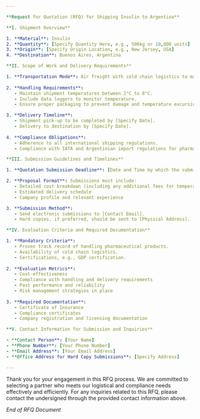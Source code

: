 ```yaml
---

**Request for Quotation (RFQ) for Shipping Insulin to Argentina**

**I. Shipment Overview**

1. **Material**: Insulin 
2. **Quantity**: [Specify Quantity Here, e.g., 500kg or 10,000 units] 
3. **Origin**: [Specify Origin Location, e.g., New Jersey, USA] 
4. **Destination**: Buenos Aires, Argentina

**II. Scope of Work and Delivery Requirements**

1. **Transportation Mode**: Air freight with cold chain logistics to maintain the integrity of the insulin throughout the transport process.
   
2. **Handling Requirements**: 
   - Maintain shipment temperatures between 2°C to 8°C.
   - Include data loggers to monitor temperature.
   - Ensure proper packaging to prevent damage and temperature excursions.

3. **Delivery Timeline**: 
   - Shipment pick-up to be completed by [Specify Date].
   - Delivery to destination by [Specify Date].
   
4. **Compliance Obligations**: 
   - Adherence to all international shipping regulations.
   - Compliance with IATA and Argentinian import regulations for pharmaceutical products.

**III. Submission Guidelines and Timelines**

1. **Quotation Submission Deadline**: [Date and Time by which the submission must be received]

2. **Proposal Format**: Submissions must include:
   - Detailed cost breakdown (including any additional fees for temperature-controlled handling)
   - Estimated delivery schedule
   - Company profile and relevant experience

3. **Submission Method**: 
   - Send electronic submissions to [Contact Email].
   - Hard copies, if preferred, should be sent to [Physical Address].

**IV. Evaluation Criteria and Required Documentation**

1. **Mandatory Criteria**: 
   - Proven track record of handling pharmaceutical products.
   - Availability of cold chain logistics.
   - Certifications, e.g., GDP certification.
   
2. **Evaluation Metrics**:
   - Cost-effectiveness
   - Compliance with handling and delivery requirements
   - Past performance and reliability
   - Risk management strategies in place
   
3. **Required Documentation**:
   - Certificate of Insurance
   - Compliance certificates 
   - Company registration and licensing documentation

**V. Contact Information for Submission and Inquiries**

- **Contact Person**: [Your Name]
- **Phone Number**: [Your Phone Number]
- **Email Address**: [Your Email Address]
- **Office Address for Hard Copy Submissions**: [Specify Address]

---
```


Thank you for your engagement in this RFQ process. We are committed to selecting a partner who meets our logistical and compliance needs effectively and efficiently. For any inquiries related to this RFQ, please contact the undersigned through the provided contact information above.

*End of RFQ Document*